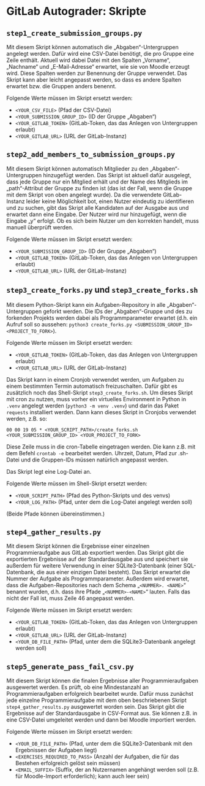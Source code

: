 # GitLab Autograder: Skripte

## `step1_create_submission_groups.py`

Mit diesem Skript können automatisch die „Abgaben“-Untergruppen angelegt werden. Dafür wird eine CSV-Datei benötigt, die pro Gruppe eine Zeile enthält. Aktuell wird dabei Datei mit den Spalten „Vorname“, „Nachname“ und „E-Mail-Adresse“ erwartet, wie sie von Moodle erzeugt wird. Diese Spalten werden zur Benennung der Gruppe verwendet. Das Skript kann aber leicht angepasst werden, so dass es andere Spalten erwartet bzw. die Gruppen anders benennt.

Folgende Werte müssen im Skript ersetzt werden:

- `<YOUR_CSV_FILE>` (Pfad der CSV-Datei)
- `<YOUR_SUBMISSION_GROUP_ID>` (ID der Gruppe „Abgaben“)
- `<YOUR_GITLAB_TOKEN>` (GitLab-Token, das das Anlegen von Untergruppen erlaubt)
- `<YOUR_GITLAB_URL>` (URL der GitLab-Instanz)

## `step2_add_members_to_submission_groups.py`

Mit diesem Skript können automatisch Mitglieder zu den „Abgaben“-Untergruppen hinzugefügt werden. Das Skript ist aktuell dafür ausgelegt, dass jede Gruppe nur ein Mitglied erhält und der Name des Mitglieds im „path“-Attribut der Gruppe zu finden ist (das ist der Fall, wenn die Gruppe mit dem Skript von oben angelegt wurde). Da die verwendete GitLab-Instanz leider keine Möglichkeit bot, einen Nutzer eindeutig zu identifieren und zu suchen, gibt das Skript alle Kandidaten auf der Ausgabe aus und erwartet dann eine Eingabe. Der Nutzer wird nur hinzugefügt, wenn die Eingabe „y“ erfolgt. Ob es sich beim Nutzer um den korrekten handelt, muss manuell überprüft werden.

Folgende Werte müssen im Skript ersetzt werden:

- `<YOUR_SUBMISSION_GROUP_ID>` (ID der Gruppe „Abgaben“)
- `<YOUR_GITLAB_TOKEN>` (GitLab-Token, das das Anlegen von Untergruppen erlaubt)
- `<YOUR_GITLAB_URL>` (URL der GitLab-Instanz)

## `step3_create_forks.py` und `step3_create_forks.sh`

Mit diesem Python-Skript kann ein Aufgaben-Repository in alle „Abgaben“-Untergruppen geforkt werden. Die IDs der „Abgaben“-Gruppe und des zu forkenden Projekts werden dabei als Programmparameter erwartet (d.h. ein Aufruf soll so aussehen: `python3 create_forks.py <SUBMISSION_GROUP_ID> <PROJECT_TO_FORK>`).

Folgende Werte müssen im Skript ersetzt werden:

- `<YOUR_GITLAB_TOKEN>` (GitLab-Token, das das Anlegen von Untergruppen erlaubt)
- `<YOUR_GITLAB_URL>` (URL der GitLab-Instanz)

Das Skript kann in einem Cronjob verwendet werden, um Aufgaben zu einem bestimmten Termin automatisch freizuschalten. Dafür gibt es zusätzlich noch das Shell-Skript `step3_create_forks.sh`. Um dieses Skript mit cron zu nutzen, muss vorher ein virtuelles Environment in Python in `.venv` angelegt werden (`python3 -m venv .venv`) und darin das Paket `requests` installiert werden. Dann kann dieses Skript in Cronjobs verwendet werden, z.B. so:

```
00 00 19 05 * <YOUR_SCRIPT_PATH>/create_forks.sh <YOUR_SUBMISSION_GROUP_ID> <YOUR_PROJECT_TO_FORK>
```

Diese Zeile muss in die cron-Tabelle eingetragen werden. Die kann z.B. mit dem Befehl `crontab -e` bearbeitet werden. Uhrzeit, Datum, Pfad zur .sh-Datei und die Gruppen-IDs müssen natürlich angepasst werden.

Das Skript legt eine Log-Datei an.

Folgende Werte müssen im Shell-Skript ersetzt werden:

- `<YOUR_SCRIPT_PATH>` (Pfad des Python-Skripts und des venvs)
- `<YOUR_LOG_PATH>` (Pfad, unter dem die Log-Datei angelegt werden soll)

(Beide Pfade können übereinstimmen.)

## `step4_gather_results.py`

Mit diesem Skript können die Ergebnisse einer einzelnen Programmieraufgabe aus GitLab exportiert werden. Das Skript gibt die exportierten Ergebnisse auf der Standardausgabe aus und speichert sie außerdem für weitere Verwendung in einer SQLite3-Datenbank (einer SQL-Datenbank, die aus einer einzigen Datei besteht). Das Skript erwartet die Nummer der Aufgabe als Programmparameter. Außerdem wird erwartet, dass die Aufgaben-Repositories nach dem Schema „`<NUMMER>. <NAME>`“ benannt wurden, d.h. dass ihre Pfade „`<NUMMER>-<NAME>`“ lauten. Falls das nicht der Fall ist, muss Zeile 46 angepasst werden.

Folgende Werte müssen im Skript ersetzt werden:

- `<YOUR_GITLAB_TOKEN>` (GitLab-Token, das das Anlegen von Untergruppen erlaubt)
- `<YOUR_GITLAB_URL>` (URL der GitLab-Instanz)
- `<YOUR_DB_FILE_PATH>` (Pfad, unter dem die SQLite3-Datenbank angelegt werden soll)

## `step5_generate_pass_fail_csv.py`

Mit diesem Skript können die finalen Ergebnisse aller Programmieraufgaben ausgewertet werden. Es prüft, ob eine Mindestanzahl an Programmieraufgaben erfolgreich bearbeitet wurde. Dafür muss zunächst jede einzelne Programmieraufgabe mit dem oben beschriebenen Skript `step4_gather_results.py` ausgewertet worden sein. Das Skript gibt die Ergebnisse auf der Standardausgabe in CSV-Format aus. Sie können z.B. in eine CSV-Datei umgeleitet werden und dann bei Moodle importiert werden.

Folgende Werte müssen im Skript ersetzt werden:

- `<YOUR_DB_FILE_PATH>` (Pfad, unter dem die SQLite3-Datenbank mit den Ergebnissen der Aufgaben liegt)
- `<EXERCISES_REQUIRED_TO_PASS>` (Anzahl der Aufgaben, die für das Bestehen erfolgreich gelöst sein müssen)
- `<EMAIL_SUFFIX>` (Suffix, der an Nutzernamen angehängt werden soll (z.B. für Moodle-Import erforderlich); kann auch leer sein)

